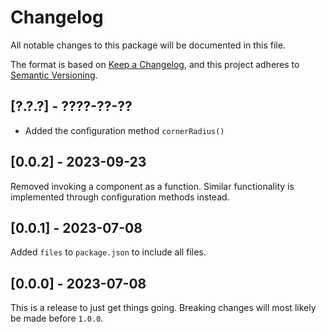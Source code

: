 # Changelog
All notable changes to this package will be documented in this file.

The format is based on [Keep a Changelog](https://keepachangelog.com/en/1.1.0/), and this project adheres to [Semantic Versioning](https://semver.org/spec/v2.0.0.html).

## [?.?.?] - ????-??-??
* Added the configuration method `cornerRadius()`

## [0.0.2] - 2023-09-23
Removed invoking a component as a function. Similar functionality is implemented through configuration methods instead.

## [0.0.1] - 2023-07-08
Added `files` to `package.json` to include all files.

## [0.0.0] - 2023-07-08
This is a release to just get things going. Breaking changes will most likely be made before `1.0.0`.